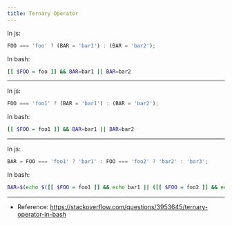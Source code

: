 ```yaml
---
title: Ternary Operator
---
```


In js:

```js
FOO === 'foo' ? (BAR = 'bar1') : (BAR = 'bar2');
```

In bash:

```sh
[[ $FOO = foo ]] && BAR=bar1 || BAR=bar2
```

---

In js:

```js
FOO === 'foo1' ? (BAR = 'bar1') : (BAR = 'bar2');
```

In bash:

```sh
[[ $FOO = foo1 ]] && BAR=bar1 || BAR=bar2
```

---

In js:

```js
BAR = FOO === 'foo1' ? 'bar1' : FOO === 'foo2' ? 'bar2' : 'bar3';
```

In bash:

```sh
BAR=$(echo $([[ $FOO = foo1 ]] && echo bar1 || ([[ $FOO = foo2 ]] && echo bar2 || echo bar3)))
```

---

- Reference: <https://stackoverflow.com/questions/3953645/ternary-operator-in-bash>
